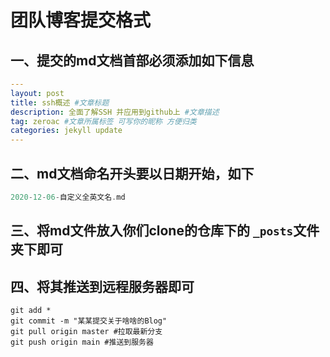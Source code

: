 # 团队博客提交格式

## 一、提交的md文档首部必须添加如下信息

```yaml
---
layout: post
title: ssh概述 #文章标题
description: 全面了解SSH 并应用到github上 #文章描述
tag: zeroac #文章所属标签 可写你的昵称 方便归类
categories: jekyll update
---
```

## 二、md文档命名开头要以日期开始，如下

```cpp
2020-12-06-自定义全英文名.md
```

## 三、将md文件放入你们clone的仓库下的 `_posts`文件夹下即可

## 四、将其推送到远程服务器即可

```shell
git add *
git commit -m "某某提交关于啥啥的Blog"
git pull origin master #拉取最新分支
git push origin main #推送到服务器
```

